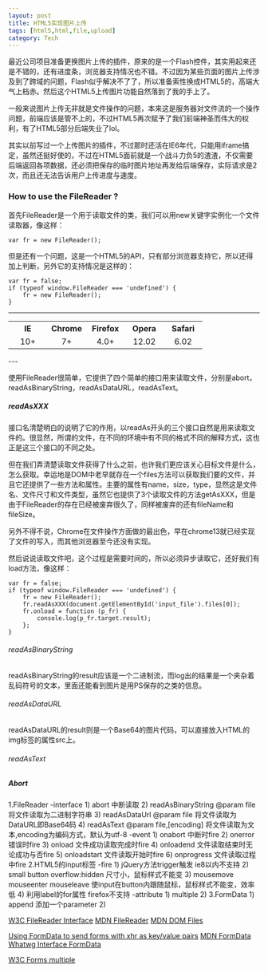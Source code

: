 ```yaml
---
layout: post
title: HTML5实现图片上传
tags: [html5,html,file,upload]
category: Tech
---
```


最近公司项目准备更换图片上传的插件，原来的是一个Flash控件，其实用起来还是不错的，还有进度条，浏览器支持情况也不错。不过因为某些页面的图片上传涉及到了跨域的问题，Flash似乎解决不了了，所以准备索性换成HTML5的，高端大气上档赤。然后这个HTML5上传图片功能自然落到了我的手上了。

一般来说图片上传无非就是文件操作的问题，本来这是服务器对文件流的一个操作问题，前端应该是管不上的，不过HTML5再次赋予了我们前端神圣而伟大的权利，有了HTML5部分后端失业了lol。

其实以前写过一个上传图片的插件，不过那时还活在IE6年代，只能用iframe搞定，虽然还挺好使的，不过在HTML5面前就是一个战斗力负5的渣渣，不仅需要后端返回各项数据，还必须把保存的临时图片地址再发给后端保存，实际请求是2次，而且还无法告诉用户上传进度与速度。

### How to use the FileReader ? ###

首先FileReader是一个用于读取文件的类，我们可以用new关键字实例化一个文件读取器，像这样：
    
    var fr = new FileReader();

但是还有一个问题，这是一个HTML5的API，只有部分浏览器支持它，所以还得加上判断，另外它的支持情况是这样的：

    var fr = false;
    if (typeof window.FileReader === 'undefined') {
        fr = new FileReader();
    }

---
<table style="text-align: center;">
    <tr>
        <th width="20%">IE</th>
        <th width="20%">Chrome</th>
        <th width="20%">Firefox</th>
        <th width="20%">Opera</th>
        <th width="20%">Safari</th>
    </tr>
    <tr>
        <td>10+</td>
        <td>7+</td>
        <td>4.0+</td>
        <td>12.02</td>
        <td>6.02</td>
    </tr>
</table>
---

使用FileReader很简单，它提供了四个简单的接口用来读取文件，分别是abort，readAsBinaryString，readAsDataURL，readAsText。

##### readAsXXX #####

接口名清楚明白的说明了它的作用，以readAs开头的三个接口自然是用来读取文件的。很显然，所谓的文件，在不同的环境中有不同的格式不同的解释方式，这也正是这三个接口的不同之处。

但在我们弄清楚读取文件获得了什么之前，也许我们更应该关心目标文件是什么，怎么获取。幸运地是DOM中老早就存在一个files方法可以获取我们要的文件，并且它还提供了一些方法和属性。主要的属性有name，size，type，显然这是文件名、文件尺寸和文件类型，虽然它也提供了3个读取文件的方法getAsXXX，但是由于FileReader的存在已经被废弃很久了，同样被废弃的还有fileName和fileSize。

另外不得不说，Chrome在文件操作方面做的最出色，早在chrome13就已经实现了文件的写入，而其他浏览器至今还没有实现。

然后说说读取文件吧，这个过程是需要时间的，所以必须异步读取它，还好我们有load方法，像这样：

    var fr = false;
    if (typeof window.FileReader === 'undefined') {
        fr = new FileReader();
        fr.readAsXXX(document.getElementById('input_file').files[0]);
        fr.onload = function (p_fr) {
            console.log(p_fr.target.result);
        };
    }

###### readAsBinaryString ######

readAsBinaryString的result应该是一个二进制流，而log出的结果是一个夹杂着乱码符号的文本，里面还能看到图片是用PS保存的之类的信息。

###### readAsDataURL ######

readAsDataURL的result则是一个Base64的图片代码，可以直接放入HTML的img标签的属性src上。

###### readAsText ######


##### Abort #####
1.FileReader
  -interface
    1) abort 中断读取
    2) readAsBinaryString @param file 将文件读取为二进制字符串
    3) readAsDataUrl @param file 将文件读取为DataURL即Base64码
    4) readAsText @param file,[encoding] 将文件读取为文本,encoding为编码方式，默认为utf-8
  -event
    1) onabort 中断时fire
    2) onerror 错误时fire
    3) onload 文件成功读取完成时fire
    4) onloadend 文件读取结束时无论成功与否fire
    5) onloadstart 文件读取开始时fire
    6) onprogress 文件读取过程中fire
2.HTML5的input标签
  -fire
    1) jQuery方法trigger触发 ie8以内不支持
    2) small button overflow:hidden 尺寸小，鼠标样式不能变
    3) mousemove mouseenter mouseleave 使input在button内跟随鼠标，鼠标样式不能变，效率低
    4) 利用label的for属性 firefox不支持
  -attribute
    1) multiple
    2) 
3.FormData
    1) append 添加一个parameter
    2) 


[W3C FileReader Interface](http://www.w3.org/TR/FileAPI/)
[MDN FileReader](https://developer.mozilla.org/en-US/docs/Web/API/FileReader?redirectlocale=en-US&redirectslug=DOM%2FFileReader)
[MDN DOM Files](https://developer.mozilla.org/en-US/docs/Web/API/File)

[Using FormData to send forms with xhr as key/value pairs](http://robertnyman.com/2013/02/11/using-formdata-to-send-forms-with-xhr-as-keyvalue-pairs/)
[MDN FormData](https://developer.mozilla.org/en-US/docs/Web/API/FormData)
[Whatwg Interface FormData](http://xhr.spec.whatwg.org/#interface-formdata)

[W3C Forms multiple](http://www.w3.org/html/wg/drafts/html/master/forms.html#multipart-form-data)